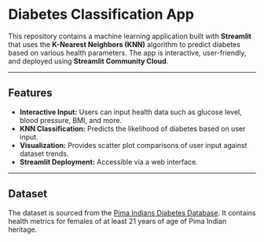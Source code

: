 # Diabetes Classification App

This repository contains a machine learning application built with **Streamlit** that uses the **K-Nearest Neighbors (KNN)** algorithm to predict diabetes based on various health parameters. The app is interactive, user-friendly, and deployed using **Streamlit Community Cloud**.

---

## Features
- **Interactive Input:** Users can input health data such as glucose level, blood pressure, BMI, and more.
- **KNN Classification:** Predicts the likelihood of diabetes based on user input.
- **Visualization:** Provides scatter plot comparisons of user input against dataset trends.
- **Streamlit Deployment:** Accessible via a web interface.

---

## Dataset
The dataset is sourced from the [Pima Indians Diabetes Database](https://www.kaggle.com/uciml/pima-indians-diabetes-database). It contains health metrics for females of at least 21 years of age of Pima Indian heritage.
